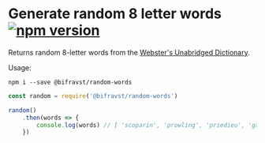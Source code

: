 # Generate random 8 letter words [![npm version](https://img.shields.io/npm/v/@bifravst/random-words.svg)](https://www.npmjs.com/package/@bifravst/random-words)

Returns random 8-letter words from the [Webster's Unabridged Dictionary](http://www.gutenberg.org/ebooks/29765).

Usage:

    npm i --save @bifravst/random-words

```javascript
const random = require('@bifravst/random-words')

random()
    .then(words => {
        console.log(words) // [ 'scoparin', 'prowling', 'priedieu', 'gantline' ]
    })
```
